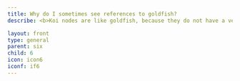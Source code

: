 ```yaml
---
title: Why do I sometimes see references to goldfish?
describe: <b>Koi nodes are like goldfish, because they do not have a very long memory.</b> Instead, we store things permanently on Arweave.<br><br>Koi and goldfish are both part of the carp family, and in the very first iterations of this project were called goldfish. We lovingly refer to our gold and red mascot as a goldfish and sometimes compare the power of giant schools of goldfish to the power of the Koi network in homage to our roots.

layout: front
type: general
parent: six
child: 6
icon: icon6
iconf: if6
---
```

